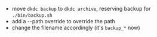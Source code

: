 - move `dkdc backup` to `dkdc archive`, reserving backup for `./bin/backup.sh`
- add a --path override to override the path
- change the filename accordingly (it's `backup_*` now)

